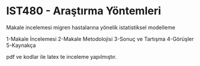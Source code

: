 

# IST480 - Araştırma Yöntemleri
  Makale incelemesi migren hastalarına yönelik istatistiksel modelleme 


  1-Makale İncelemesi
  2-Makale Metodolojisi
  3-Sonuç ve Tartışma
  4-Görüşler
  5-Kaynakça


  pdf ve kodlar ile latex te inceleme yapılmıştır.

